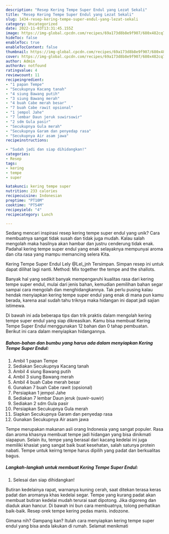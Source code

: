 ```yaml
---
description: "Resep Kering Tempe Super Endul yang Lezat Sekali"
title: "Resep Kering Tempe Super Endul yang Lezat Sekali"
slug: 1434-resep-kering-tempe-super-endul-yang-lezat-sekali
category: Uncategorized
date: 2022-11-03T13:31:45.155Z
image: https://img-global.cpcdn.com/recipes/69a173d8b8e9f907/680x482cq70/kering-tempe-super-endul-foto-resep-utama.jpg
hideToc: false
enableToc: true
enableTocContent: false
thumbnail: https://img-global.cpcdn.com/recipes/69a173d8b8e9f907/680x482cq70/kering-tempe-super-endul-foto-resep-utama.jpg
cover: https://img-global.cpcdn.com/recipes/69a173d8b8e9f907/680x482cq70/kering-tempe-super-endul-foto-resep-utama.jpg
author: Admin
authorAv: notfound
ratingvalue: 4
reviewcount: 11
recipeingredient:
- "1 papan Tempe"
- "Secukupnya Kacang tanah"
- "4 siung Bawang putih"
- "3 siung Bawang merah"
- "4 buah Cabe merah besar"
- "7 buah Cabe rawit opsional"
- "1 jempol Jahe"
- "7 lembar Daun jeruk suwirsuwir"
- "2 sdm Gula pasir"
- "Secukupnya Gula merah"
- "Secukupnya Garam dan penyedap rasa"
- "Secukupnya Air asam jawa"
recipeinstructions:

- "Sudah jadi dan siap dihidangkan!"
categories:
- Resep
tags:
- kering
- tempe
- super

katakunci: kering tempe super 
nutrition: 233 calories
recipecuisine: Indonesian
preptime: "PT10M"
cooktime: "PT54M"
recipeyield: "4"
recipecategory: Lunch

---
```





Sedang mencari inspirasi resep kering tempe super endul yang unik? Cara membuatnya sangat tidak susah dan tidak juga mudah. Kalau salah mengolah maka hasilnya akan hambar dan justru cenderung tidak enak. Padahal kering tempe super endul yang enak selayaknya mempunyai aroma dan cita rasa yang mampu memancing selera Kita.





Kering Tempe Super Endul Lely @Lel_jnh Tersimpan. Simpan resep ini untuk dapat dilihat lagi nanti. Method: Mix together the tempe and the shallots.

Banyak hal yang sedikit banyak mempengaruhi kualitas rasa dari kering tempe super endul, mulai dari jenis bahan, kemudian pemilihan bahan segar sampai cara mengolah dan menghidangkannya. Tak perlu pusing kalau hendak menyiapkan kering tempe super endul yang enak di mana pun kamu berada, karena asal sudah tahu triknya maka hidangan ini dapat jadi sajian istimewa.






Di bawah ini ada beberapa tips dan trik praktis dalam mengolah kering tempe super endul yang siap dikreasikan. Kamu bisa membuat Kering Tempe Super Endul menggunakan 12 bahan dan 0 tahap pembuatan. Berikut ini cara dalam menyiapkan hidangannya.

<!--inarticleads1-->

##### Bahan-bahan dan bumbu yang harus ada dalam menyiapkan Kering Tempe Super Endul:

1. Ambil 1 papan Tempe
1. Sediakan Secukupnya Kacang tanah
1. Ambil 4 siung Bawang putih
1. Ambil 3 siung Bawang merah
1. Ambil 4 buah Cabe merah besar
1. Gunakan 7 buah Cabe rawit (opsional)
1. Persiapkan 1 jempol Jahe
1. Sediakan 7 lembar Daun jeruk (suwir-suwir)
1. Sediakan 2 sdm Gula pasir
1. Persiapkan Secukupnya Gula merah
1. Siapkan Secukupnya Garam dan penyedap rasa
1. Gunakan Secukupnya Air asam jawa


Tempe merupakan makanan asli orang Indonesia yang sangat populer. Rasa dan aroma khasnya membuat tempe jadi hidangan yang bisa dinikmati siapapun. Selain itu, tempe yang berasal dari kacang kedelai ini juga memiliki khasiat yang sangat baik buat kesehatan, salah satunya protein nabati. Tempe untuk keirng tempe harus dipilih yang padat dan berkualitas bagus. 

<!--inarticleads2-->

##### Langkah-langkah untuk membuat Kering Tempe Super Endul:


1. Selesai dan siap dihidangkan!

Butiran kedelainya rapat, warnanya kuning cerah, saat ditekan terasa keras padat dan aromanya khas kedelai segar. Tempe yang kurang padat akan membuat butiran kedelai mudah terurai saat dipotong. Jika digoreng dan diaduk akan hancur. Di bawah ini bun cara membuatnya, tolong perhatikan baik-baik. Resep orek tempe kering pedas manis. indozone. 

Gimana nih? Gampang kan? Itulah cara menyiapkan kering tempe super endul yang bisa anda lakukan di rumah. Selamat menikmati
